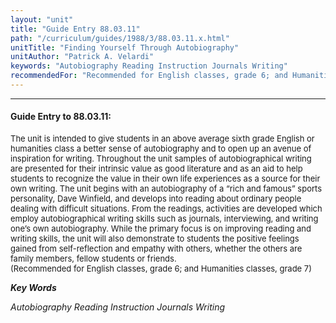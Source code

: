 ```yaml
---
layout: "unit"
title: "Guide Entry 88.03.11"
path: "/curriculum/guides/1988/3/88.03.11.x.html"
unitTitle: "Finding Yourself Through Autobiography"
unitAuthor: "Patrick A. Velardi"
keywords: "Autobiography Reading Instruction Journals Writing"
recommendedFor: "Recommended for English classes, grade 6; and Humanities classes, grade 7"
---
```

<body>
<hr/>
<h4>
Guide Entry to 88.03.11:
</h4>
<font size="-1">
<dl>
<dt>
The unit is intended to give students in an above average sixth grade English or humanities class a better sense of autobiography and to open up an avenue of inspiration for writing. Throughout the unit samples of autobiographical writing are presented for their intrinsic value as good literature and as an aid to help students to recognize the value in their own life experiences as a source for their own writing. The unit begins with an autobiography of a “rich and famous” sports personality, Dave Winfield, and develops into reading about ordinary people dealing with difficult situations. From the readings, activities are developed which employ autobiographical writing skills such as journals, interviewing, and writing one’s own autobiography. While the primary focus is on improving reading and writing skills, the unit will also demonstrate to students the positive feelings gained from self-reflection and empathy with others, whether the others are family members, fellow students or friends.
<dt>
(Recommended for English classes, grade 6; and Humanities classes, grade 7)
</dt>
</dt>
</dl>
</font>
<p>
<b>
<i>
Key Words
</i>
</b>
<br/>
</p>
<p>
<i>
Autobiography Reading Instruction Journals Writing
</i>
</p>
</body>
